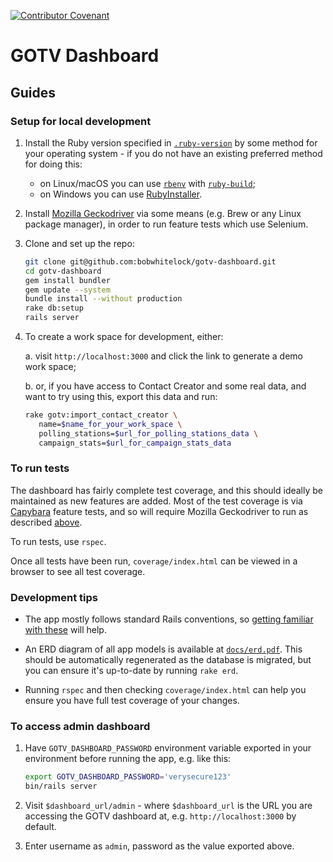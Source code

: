 
[![Contributor Covenant](https://img.shields.io/badge/Contributor%20Covenant-v1.4%20adopted-ff69b4.svg)](CODE_OF_CONDUCT.md)

# GOTV Dashboard

## Guides

### Setup for local development

1. Install the Ruby version specified in [`.ruby-version`](./.ruby-version) by
   some method for your operating system - if you do not have an existing
   preferred method for doing this:
   - on Linux/macOS you can use [`rbenv`](https://github.com/rbenv/rbenv) with
     [`ruby-build`](https://github.com/rbenv/ruby-build);
   - on Windows you can use
     [RubyInstaller](https://rubyinstaller.org/downloads/).

2. Install [Mozilla Geckodriver](https://github.com/mozilla/geckodriver) via
   some means (e.g. Brew or any Linux package manager), in order to run feature
   tests which use Selenium.

3. Clone and set up the repo:

   ```bash
   git clone git@github.com:bobwhitelock/gotv-dashboard.git
   cd gotv-dashboard
   gem install bundler
   gem update --system
   bundle install --without production
   rake db:setup
   rails server
   ```

4. To create a work space for development, either:

   a. visit `http://localhost:3000` and click the link to generate a demo work
   space;

   b. or, if you have access to Contact Creator and some real data, and want to
   try using this, export this data and run:

   ```bash
   rake gotv:import_contact_creator \
      name=$name_for_your_work_space \
      polling_stations=$url_for_polling_stations_data \
      campaign_stats=$url_for_campaign_stats_data
   ```

### To run tests

The dashboard has fairly complete test coverage, and this should ideally be
maintained as new features are added. Most of the test coverage is via
[Capybara](https://github.com/teamcapybara/capybara) feature tests, and so will
require Mozilla Geckodriver to run as described
[above](#setup-for-local-development).

To run tests, use `rspec`.

Once all tests have been run, `coverage/index.html` can be viewed in a browser
to see all test coverage.

### Development tips

- The app mostly follows standard Rails conventions, so [getting familiar with
  these](https://guides.rubyonrails.org/) will help.

- An ERD diagram of all app models is available at
  [`docs/erd.pdf`](docs/erd.pdf). This should be automatically regenerated as
  the database is migrated, but you can ensure it's up-to-date by running `rake
  erd`.

- Running `rspec` and then checking `coverage/index.html` can help you ensure
  you have full test coverage of your changes.

### To access admin dashboard

1. Have `GOTV_DASHBOARD_PASSWORD` environment variable exported in your
   environment before running the app, e.g. like this:
     ```bash
     export GOTV_DASHBOARD_PASSWORD='verysecure123'
     bin/rails server
     ```

2. Visit `$dashboard_url/admin` - where `$dashboard_url` is the URL you are
   accessing the GOTV dashboard at, e.g. `http://localhost:3000` by default.

3. Enter username as `admin`, password as the value exported above.
